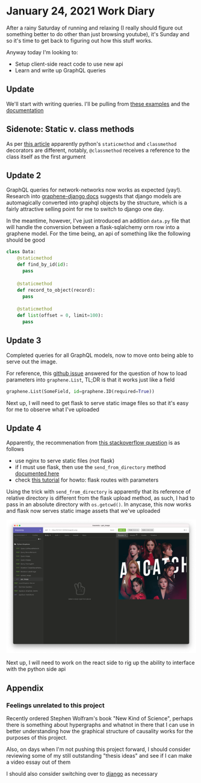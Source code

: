 # January 24, 2021 Work Diary

After a rainy Saturday of running and relaxing (I really should figure out something better to do other than just browsing youtube), it's Sunday and so it's time to get back to figuring out how this stuff works.

Anyway today I'm looking to:

- Setup client-side react code to use new api
- Learn and write up GraphQL queries

## Update

We'll start with writing queries. I'll be pulling from [these examples](https://github.com/graphql-python/graphene/blob/master/examples/starwars/schema.py) and the [documentation](https://docs.graphene-python.org/projects/django/en/latest/queries/)

## Sidenote: Static v. class methods

As per [this article](https://www.geeksforgeeks.org/class-method-vs-static-method-python/) apparently python's `staticmethod` and `classmethod` decorators are different, notably, `@classmethod` receives a reference to the class itself as the first argument

## Update 2

GraphQL queries for network-networks now works as expected (yay!). Research into [graphene-django docs](https://docs.graphene-python.org/projects/django/en/latest/queries/) suggests that django models are automagically converted into graphql objects by the structure, which is a fairly attractive selling point for me to switch to django one day.

In the meantime, however, I've just introduced an addition `data.py` file that will handle the conversion between a flask-sqlalchemy orm row into a graphene model. For the time being, an api of something like the following should be good

```python
class Data:
    @staticmethod
    def find_by_id(id):
      pass
    
    @staticmethod
    def record_to_object(record):
      pass

    @staticmethod
    def list(offset = 0, limit=100):
      pass
```

## Update 3

Completed queries for all GraphQL models, now to move onto being able to serve out the image.

For reference, this [github issue](https://github.com/graphql-python/graphene/issues/657) answered for the question of how to load parameters into `graphene.List`, TL;DR is that it works just like a field

```python
graphene.List(SomeField, id=graphene.ID(required=True))
```

Next up, I will need to get flask to serve static image files so that it's easy for me to observe what I've uploaded

## Update 4

Apparently, the recommenation from [this stackoverflow question](https://stackoverflow.com/questions/20646822/how-to-serve-static-files-in-flask) is as follows

- use nginx to serve static files (not flask)
- if I must use flask, then use the `send_from_directory` method [documented here](https://flask.palletsprojects.com/en/1.1.x/api/#flask.send_from_directory)
- check [this tutorial](https://pythonbasics.org/flask-tutorial-routes/) for howto: flask routes with parameters

Using the trick with `send_from_directory` is apparently that its reference of relative  directory is different from the flask upload method, as such, I had to pass in an absolute directory with `os.getcwd()`. In anycase, this now works and flask now serves static image assets that we've uploaded

![static assets working](./assets/2021-01-24-static-assets.png)

Next up, I will need to work on the react side to rig up the ability to interface with the python side api

## Appendix

### Feelings unrelated to this project

Recently ordered Stephen Wolfram's book "New Kind of Science", perhaps there is something about hypergraphs and whatnot in there that I can use in better understanding how the graphical structure of causality works for the purposes of this project.

Also, on days when I'm not pushing this project forward, I should consider reviewing some of my still outstanding "thesis ideas" and see if I can make a video essay out of them

I should also consider switching over to [django](https://www.djangoproject.com/) as necessary
